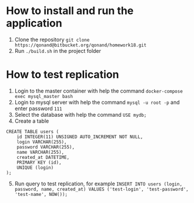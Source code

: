 # How to install and run the application

1. Clone the repository `git clone https://qonand@bitbucket.org/qonand/homework18.git`
2. Run `./build.sh` in the project folder

# How to test replication
1. Login to the master container with help the command `docker-compose exec mysql_master bash`
2. Login to mysql server with help the command `mysql -u root -p` and enter password `111`
3. Select the database with help the command `USE mydb;`
4. Create a table 
```
CREATE TABLE users (
    id INTEGER(11) UNSIGNED AUTO_INCREMENT NOT NULL,
    login VARCHAR(255),
    password VARCHAR(255),
    name VARCHAR(255),
    created_at DATETIME,
    PRIMARY KEY (id),
    UNIQUE (login)
);

```
5. Run query to test replication, for example `INSERT INTO users (login, password, name, created_at) VALUES ('test-login', 'test-password', 'test-name', NOW());`
